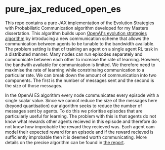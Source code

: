 # pure_jax_reduced_open_es

This repo contains a pure JAX implementation of the Evolution Strategies with Probabilistic Communication algorithm developed for my Masters dissertation. 
This algorithm builds upon [OpenAI's evolution strategies algorithm](https://arxiv.org/abs/1703.03864) by introducing a new communication scheme that allows the communication between agents to be tunable to the bandwidth available. 
The problem setting is that of training an agent on a single agent RL task in a distributed manner. Many nodes can run episodes separately and communicate between each other to increase the rate of learning. However, the bandwith available for communication is limited. We therefore need to maximise the rate of learning while constrinaing communication to a particular rate. We can break down the amount of communication into two components. The first is the number of messages sent and the second is the size of those messages. 

In the OpenAI ES algorithm every node communicates every episode with a single scalar value. Since we cannot reduce the size of the messages here (beyond quantisation) our algorithm seeks to reduce the number of messages sent by agents. To do this we prioritise episodes that are particularly useful for learning. The problem with this is that agents do not know what rewards other agents recieved in this episode and therefore do not know how improbable the reward they recieved was. Each agent cam model their expected reward for an episode and if the reward recieved is sufficiently improbable then it is deemed worth communicating. More details on the precise algorithm can be found in [the report](https://github.com/edsgunn/pure_jax_reduced_open_es/blob/main/Report.pdf).


